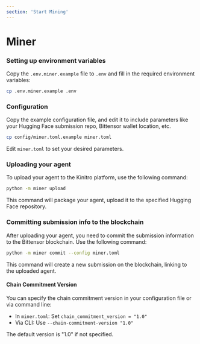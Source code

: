 ```yaml
---
section: 'Start Mining'
---
```


# Miner
### Setting up environment variables
Copy the `.env.miner.example` file to `.env` and fill in the required environment variables:
```bash
cp .env.miner.example .env
```

### Configuration
Copy the example configuration file, and edit it to include parameters like your Hugging Face submission repo, Bittensor wallet location, etc.
```bash
cp config/miner.toml.example miner.toml
```
Edit `miner.toml` to set your desired parameters.

### Uploading your agent
To upload your agent to the Kinitro platform, use the following command:
```bash
python -m miner upload
```
This command will package your agent, upload it to the specified Hugging Face repository.

### Committing submission info to the blockchain
After uploading your agent, you need to commit the submission information to the Bittensor blockchain. Use the following command:
```bash
python -m miner commit --config miner.toml
```
This command will create a new submission on the blockchain, linking to the uploaded agent.

#### Chain Commitment Version
You can specify the chain commitment version in your configuration file or via command line:
- In `miner.toml`: Set `chain_commitment_version = "1.0"`
- Via CLI: Use `--chain-commitment-version "1.0"`

The default version is "1.0" if not specified.
